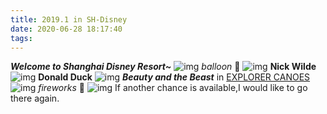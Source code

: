 ```yaml
---
title: 2019.1 in SH-Disney
date: 2020-06-28 18:17:40
tags:
---
```

***Welcome to Shanghai Disney Resort~***
![img](https://i.loli.net/2020/06/28/OKXgbnCxy64uhfs.jpg)
*balloon* 🎈
![img](https://i.loli.net/2020/06/28/JgPp6SKneqxDTvh.jpg)
**Nick Wilde**
![img](https://i.loli.net/2020/06/28/ehwYI1XOBEMpatg.jpg)
**Donald Duck**
![img](https://i.loli.net/2020/06/28/K5hyzTCYnEwAUMd.jpg)
***Beauty and the Beast***  in [EXPLORER CANOES](https://www.shanghaidisneyresort.com/attractions/explorer-canoes/)
![img](https://i.loli.net/2020/06/28/VdZlX25hQs7NSC4.jpg)
*fireworks* 🎇
![img](https://i.loli.net/2020/06/28/VCPeQ9Ua4NzkhAr.jpg)
If another chance is available,I would like to go there again.